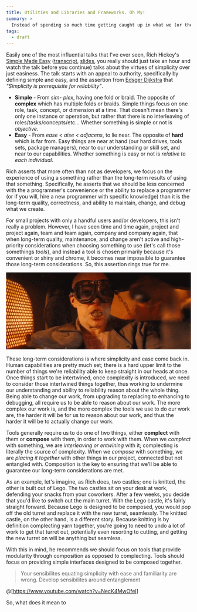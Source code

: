```yaml
---
title: Utilities and Libraries and Frameworks. Oh My!
summary: >
  Instead of spending so much time getting caught up in what we (or the authors) call a tool, let's focus instead on the complexity a tool brings to our work (or requires from us)
tags:
  - draft
---
```


Easily one of the most influential talks that I've ever seen, Rich Hickey's [Simple Made Easy](http://www.infoq.com/presentations/Simple-Made-Easy) ([transcript](https://github.com/matthiasn/talk-transcripts/blob/master/Hickey_Rich/SimpleMadeEasy.md), [slides](http://www.slideshare.net/evandrix/simple-made-easy), you really should just take an hour and watch the talk before you continue) talks about the virtues of simplicity over just easiness. The talk starts with an appeal to authority, specifically by defining simple and easy, and the assertion from [Edsger Dijkstra](https://en.wikipedia.org/wiki/Edsger_W._Dijkstra) that _"Simplicity is prerequisite for reliability"_.

- **Simple** - From _sim- plex_, having one fold or braid. The opposite of **complex** which has multiple folds or braids. Simple things focus on one role, task, concept, or dimension at a time. That doesn't mean there's only one instance or operation, but rather that there is no interleaving of roles/tasks/concepts/etc… Whether something is simple or not is _objective_.
- **Easy** - From _ease < aise < adjacens_, to lie near. The opposite of **hard** which is far from. Easy things are near at hand (our hard drives, tools sets, package managers), near to our understanding or skill set, and near to our capabilities. Whether something is easy or not is _relative to each individual_.

Rich asserts that more often than not as developers, we focus on the experience of using a something rather than the long-term results of using that something. Specifically, he asserts that we should be less concerned with the a programmer's convenience or the ability to replace a programmer (or if you will, hire a new programmer with specific knowledge) than it is the long-term quality, correctness, and ability to maintain, change, and debug what we create.

For small projects with only a handful users and/or developers, this isn't really a problem. However, I have seen time and time again, project and project again, team and team again, company and company again, that when long-term quality, maintenance, and change aren't active and high-priority considerations when choosing something to use (let's call those somethings _tools_), and instead a tool is chosen primarily because it's convenient or shiny and chrome, it becomes near impossible to guarantee those long-term considerations. So, this assertion rings true for me.

![Shiny and Chrome](/images/utilities-libraries-frameworks-oh-my/shiny-and-chrome.gif)

These long-term considerations is where simplicity and ease come back in. Human capabilities are pretty much set; there is a hard upper limit to the number of things we're reliability able to keep straight in our heads at once. Once things start to be intertwined, once complexity is introduced, we need to consider those intertwined things together, thus working to undermine our understanding and ability to reliability reason about the whole thing. Being able to change our work, from upgrading to replacing to enhancing to debugging, all require us to be able to reason about our work. The more complex our work is, and the more complex the tools we use to do our work are, the harder it will be for us to reason about our work, and thus the harder it will be to actually change our work.

Tools generally require us to do one of two things, either **complect** with them or **compose** with them, in order to work with them. When we _complect_ with something, we are _interleaving or entwining_ with it; complecting is literally the source of complexity. When we _compose_ with something, we are _placing it together_ with other things in our project, connected but not entangled with. Composition is the key to ensuring that we'll be able to guarantee our long-term considerations are met.

As an example, let's imagine, as Rich does, two castles; one is knitted, the other is built out of Lego. The two castles sit on your desk at work, defending your snacks from your coworkers. After a few weeks, you decide that you'd like to switch out the main turret. With the Lego castle, it's fairly straight forward. Because Lego is designed to be composed, you would pop off the old turret and replace it with the new turret, seamlessly. The knitted castle, on the other hand, is a different story. Because knitting is by definition complecting yarn together, you're going to need to undo a lot of work to get that turret out, potentially even resorting to cutting, and getting the new turret on will be anything but seamless.

With this in mind, he recommends we should focus on tools that provide modularity through composition as opposed to complecting. Tools should focus on providing simple interfaces designed to be composed together.

> Your sensibilites equating simplicity with ease and familiarity are wrong. Develop sensibilites around entanglement

@[https://www.youtube.com/watch?v=NecK4MwOfeI]

So, what does it mean to
